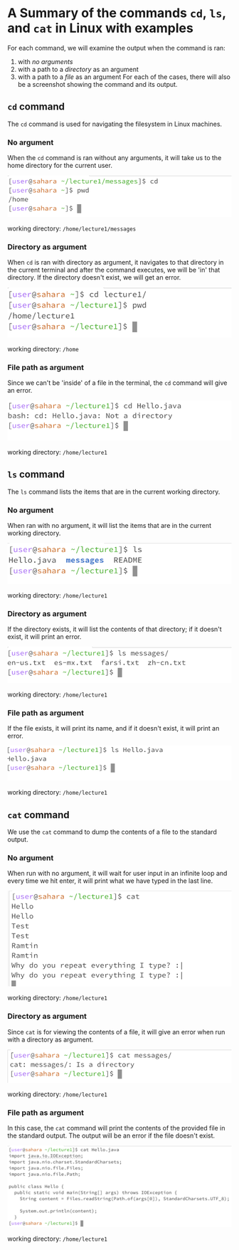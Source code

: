 # A Summary of the commands `cd`, `ls`, and `cat` in Linux with examples

For each command, we will examine the output when the command is ran:
1. with _no arguments_
2. with a path to a _directory_ as an argument
3. with a path to a _file_ as an argument
For each of the cases, there will also be a screenshot showing the command and its output.

## `cd` command
The `cd` command is used for navigating the filesystem in Linux machines.

### No argument
When the `cd` command is ran without any arguments, it will take us to the home directory for the current user. 

![cd with no argument](images/lab1/cd-1.png)

working directory: `/home/lecture1/messages`

### Directory as argument
When `cd` is ran with directory as argument, it navigates to that directory in the current terminal and after the command executes, we will be 'in' that directory. If the directory doesn't exist, we will get an error.

![cd with directory as argument](images/lab1/cd-2.png)

working directory: `/home`

### File path as argument
Since we can't be 'inside' of a file in the terminal, the `cd` command will give an error.

![cd with file path as argument](images/lab1/cd-3.png)

working directory: `/home/lecture1`

## `ls` command
The `ls` command lists the items that are in the current working directory.

### No argument
When ran with no argument, it will list the items that are in the current working directory.

![ls with no argument](images/lab1/ls-1.png)

working directory: `/home/lecture1`

### Directory as argument
If the directory exists, it will list the contents of that directory; if it doesn't exist, it will print an error.

![ls with directory as argument](images/lab1/ls-2.png)

working directory: `/home/lecture1`

### File path as argument
If the file exists, it will print its name, and if it doesn't exist, it will print an error.

![ls with file path as argument](images/lab1/ls-3.png)

working directory: `/home/lecture1`

## `cat` command
We use the `cat` command to dump the contents of a file to the standard output.

### No argument
When run with no argument, it will wait for user input in an infinite loop and every time we hit enter, it will print what we have typed in the last line.

![cat with no argument](images/lab1/cat-1.png)

working directory: `/home/lecture1`

### Directory as argument
Since `cat` is for viewing the contents of a file, it will give an error when run with a directory as argument.

![cat with directory as argument](images/lab1/cat-2.png)

working directory: `/home/lecture1`

### File path as argument
In this case, the `cat` command will print the contents of the provided file in the standard output. The output will be an error if the file doesn't exist.

![cat with file path as argument](images/lab1/cat-3.png)

working directory: `/home/lecture1`
